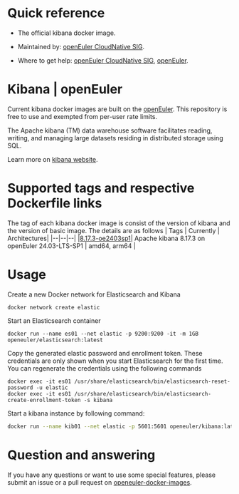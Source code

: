 # Quick reference

- The official kibana docker image.

- Maintained by: [openEuler CloudNative SIG](https://gitee.com/openeuler/cloudnative).

- Where to get help: [openEuler CloudNative SIG](https://gitee.com/openeuler/cloudnative), [openEuler](https://gitee.com/openeuler/community).
# Kibana | openEuler
Current kibana docker images are built on the [openEuler](https://repo.openeuler.org/). This repository is free to use and exempted from per-user rate limits.

The Apache kibana (TM) data warehouse software facilitates reading, writing, and managing large datasets residing in distributed storage using SQL.

Learn more on [kibana website](https://www.elastic.co/products/kibana).

# Supported tags and respective Dockerfile links
The tag of each kibana docker image is consist of the version of kibana and the version of basic image. The details are as follows
| Tags | Currently |  Architectures|
|--|--|--|
|[8.17.3-oe2403sp1](https://gitee.com/openeuler/openeuler-docker-images/blob/master/Bigdata/kibana/8.17.3/24.03-lts-sp1/Dockerfile)| Apache kibana 8.17.3 on openEuler 24.03-LTS-SP1 | amd64, arm64 |

# Usage

Create a new Docker network for Elasticsearch and Kibana
```
docker network create elastic
```

Start an Elasticsearch container
```
docker run --name es01 --net elastic -p 9200:9200 -it -m 1GB openeuler/elasticsearch:latest
```
Copy the generated elastic password and enrollment token. These credentials are only shown when you start Elasticsearch for the first time. You can regenerate the credentials using the following commands
```
docker exec -it es01 /usr/share/elasticsearch/bin/elasticsearch-reset-password -u elastic
docker exec -it es01 /usr/share/elasticsearch/bin/elasticsearch-create-enrollment-token -s kibana
```

Start a kibana instance by following command:
```bash
docker run --name kib01 --net elastic -p 5601:5601 openeuler/kibana:latest
```

# Question and answering
If you have any questions or want to use some special features, please submit an issue or a pull request on [openeuler-docker-images](https://gitee.com/openeuler/openeuler-docker-images).